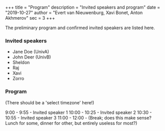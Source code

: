 +++
title = "Program"
description = "Invited speakers and program"
date = "2019-10-27"
author = "Evert van Nieuwenburg, Xavi Bonet, Anton Akhmerov"
sec = 3
+++

The preliminary program and confirmed invited speakers are listed here.

### Invited speakers

* Jane Doe (UnivA)
* John Deer (UnivB)
* Sheldon
* Raj
* Xavi
* Zorro

### Program

(There should be a 'select timezone' here!)

9:00 - 9:55 - Invited speaker 1
10:00 - 10:25 - Invited speaker 2
10:30 - 10:55 - Invited speaker 3
11:00 - 12:00 - (Break; does this make sense? Lunch for some, dinner for other, but entirely useless for most?)
